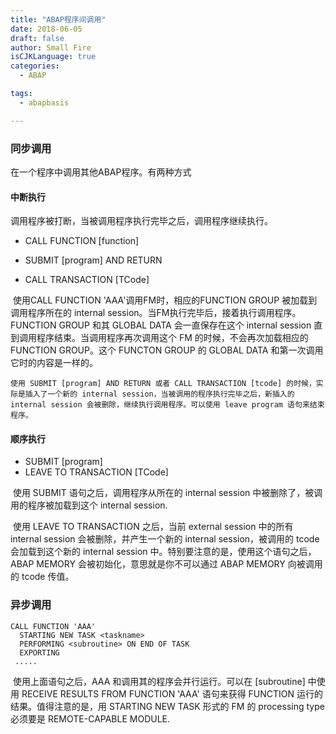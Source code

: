 ```yaml
---
title: "ABAP程序间调用"
date: 2018-06-05
draft: false
author: Small Fire
isCJKLanguage: true
categories: 
  - ABAP

tags: 
  - abapbasis

---
```


### 同步调用

在一个程序中调用其他ABAP程序。有两种方式

#### 中断执行

调用程序被打断，当被调用程序执行完毕之后，调用程序继续执行。

- CALL FUNCTION [function]

- SUBMIT [program] AND RETURN

- CALL TRANSACTION [TCode]

​    使用CALL FUNCTION 'AAA'调用FM时，相应的FUNCTION GROUP 被加载到调用程序所在的 internal session。当FM执行完毕后，接着执行调用程序。FUNCTION GROUP 和其 GLOBAL DATA 会一直保存在这个 internal session 直到调用程序结束。当调用程序再次调用这个 FM 的时候，不会再次加载相应的 FUNCTION GROUP。这个 FUNCTON GROUP 的 GLOBAL DATA 和第一次调用它时的内容是一样的。

    使用 SUBMIT [program] AND RETURN 或者 CALL TRANSACTION [tcode] 的时候，实际是插入了一个新的 internal session，当被调用的程序执行完毕之后，新插入的 internal session 会被删除，继续执行调用程序。可以使用 leave program 语句来结束程序。

#### 顺序执行

- SUBMIT [program]
- LEAVE TO TRANSACTION [TCode]

​    使用 SUBMIT 语句之后，调用程序从所在的 internal session 中被删除了，被调用的程序被加载到这个 internal session. 

​    使用 LEAVE TO TRANSACTION <tcode> 之后，当前 external session 中的所有 internal session 会被删除，并产生一个新的 internal session，被调用的 tcode 会加载到这个新的 internal session 中。特别要注意的是，使用这个语句之后，ABAP MEMORY 会被初始化，意思就是你不可以通过 ABAP MEMORY 向被调用的 tcode 传值。

### 异步调用

```LS
CALL FUNCTION 'AAA' 
  STARTING NEW TASK <taskname> 
  PERFORMING <subroutine> ON END OF TASK
  EXPORTING
 .....
```

​    使用上面语句之后，AAA 和调用其的程序会并行运行。可以在 [subroutine] 中使用 RECEIVE RESULTS FROM FUNCTION 'AAA' 语句来获得 FUNCTION 运行的结果。值得注意的是，用 STARTING NEW TASK 形式的 FM 的 processing type 必须要是 REMOTE-CAPABLE MODULE.

 